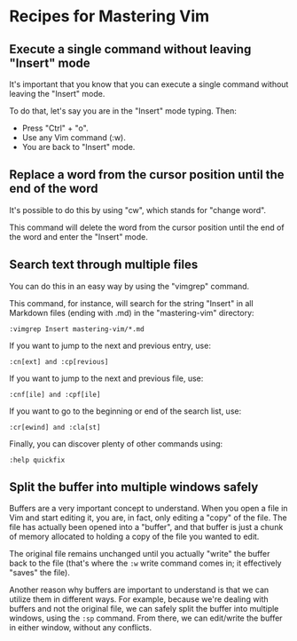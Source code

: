 # Recipes for Mastering Vim

## Execute a single command without leaving "Insert" mode

It's important that you know that you can execute a single command 
without leaving the "Insert" mode.

To do that, let's say you are in the "Insert" mode typing. Then:

* Press "Ctrl" + "o".
* Use any Vim command (:w).
* You are back to "Insert" mode.

## Replace a word from the cursor position until the end of the word

It's possible to do this by using "cw", which stands for 
"change word".

This command will delete the word from the cursor position until the 
end of the word and enter the "Insert" mode. 

## Search text through multiple files

You can do this in an easy way by using the "vimgrep" command.

This command, for instance, will search for the string "Insert" in all 
Markdown files (ending with .md) in the "mastering-vim" directory:

```
:vimgrep Insert mastering-vim/*.md
```

If you want to jump to the next and previous entry, use:

```
:cn[ext] and :cp[revious]
```

If you want to jump to the next and previous file, use:

```
:cnf[ile] and :cpf[ile]
```

If you want to go to the beginning or end of the search list, use:

```
:cr[ewind] and :cla[st]
```

Finally, you can discover plenty of other commands using:

```
:help quickfix
```

## Split the buffer into multiple windows safely

Buffers are a very important concept to understand. When you open a file 
in Vim and start editing it, you are, in fact, only editing a "copy" of 
the file. The file has actually been opened into a "buffer", and that 
buffer is just a chunk of memory allocated to holding a copy of the file
you wanted to edit.

The original file remains unchanged until you actually "write" the 
buffer back to the file (that's where the `:w` write command comes in; 
it effectively "saves" the file).

Another reason why buffers are important to understand is that we can 
utilize them in different ways. For example, because we're dealing with 
buffers and not the original file, we can safely split the buffer into 
multiple windows, using the `:sp` command. From there, we can edit/write 
the buffer in either window, without any conflicts.

